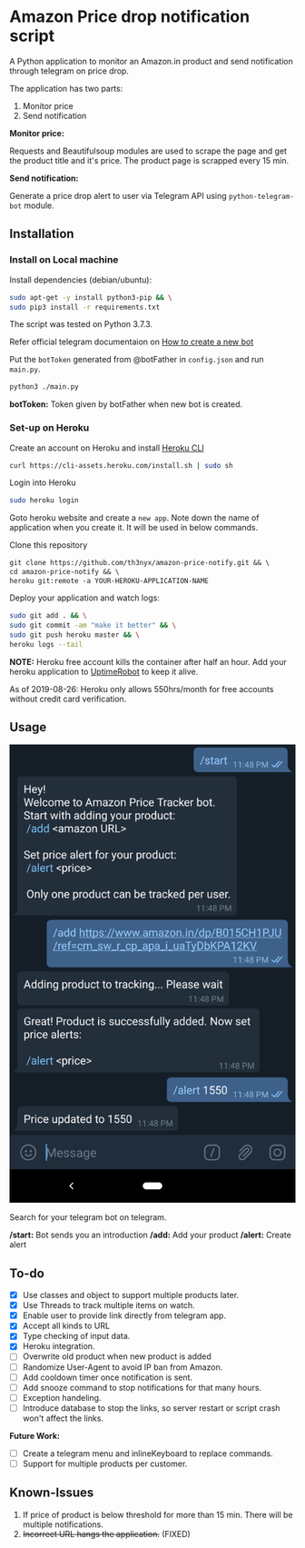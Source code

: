 # Amazon Price drop notification script

A Python application to monitor an Amazon.in product and send notification through telegram on price drop.

The application has two parts:

1. Monitor price
2. Send notification

**Monitor price:**

Requests and Beautifulsoup modules are used to scrape the page and get the product title and it's price. The product page is scrapped every 15 min.

**Send notification:**

Generate a price drop alert to user via Telegram API using `python-telegram-bot` module.

## Installation

### Install on Local machine

Install dependencies (debian/ubuntu):

```bash
sudo apt-get -y install python3-pip && \
sudo pip3 install -r requirements.txt
```

The script was tested on Python 3.7.3.

Refer official telegram documentaion on [How to create a new bot](https://core.telegram.org/bots#creating-a-new-bot)

Put the `botToken` generated from @botFather in `config.json` and run `main.py`.

```bash
python3 ./main.py
```

**botToken:** Token given by botFather when new bot is created. 

### Set-up on Heroku

Create an account on Heroku and install [Heroku CLI](https://devcenter.heroku.com/articles/heroku-cli)

```bash
curl https://cli-assets.heroku.com/install.sh | sudo sh
```

Login into Heroku

```bash
sudo heroku login
```

Goto heroku website and create a `new app`. Note down the name of application when you create it. It will be used in below commands.

Clone this repository
```
git clone https://github.com/th3nyx/amazon-price-notify.git && \
cd amazon-price-notify && \
heroku git:remote -a YOUR-HEROKU-APPLICATION-NAME
```

Deploy your application and watch logs:

```bash
sudo git add . && \
sudo git commit -am "make it better" && \
sudo git push heroku master && \
heroku logs --tail
```

**NOTE:** Heroku free account kills the container after half an hour. Add your heroku application to [UptimeRobot](https://uptimerobot.com/) to keep it alive.  

As of 2019-08-26: Heroku only allows 550hrs/month for free accounts without credit card verification.

## Usage

![telegram bot screenshot](/docs/resources/telegram-ss.png)

Search for your telegram bot on telegram.

**/start:** Bot sends you an introduction
**/add:** Add your product
**/alert:** Create alert

## To-do

- [x] Use classes and object to support multiple products later.
- [x] Use Threads to track multiple items on watch.
- [x] Enable user to provide link directly from telegram app.
- [x] Accept all kinds to URL
- [x] Type checking of input data.
- [x] Heroku integration.
- [ ] Overwrite old product when new product is added
- [ ] Randomize User-Agent to avoid IP ban from Amazon.
- [ ] Add cooldown timer once notification is sent.
- [ ] Add snooze command to stop notifications for that many hours.
- [ ] Exception handeling.
- [ ] Introduce database to stop the links, so server restart or script crash won't affect the links.

**Future Work:**

- [ ] Create a telegram menu and inlineKeyboard to replace commands.
- [ ] Support for multiple products per customer.

## Known-Issues

1. If price of product is below threshold for more than 15 min. There will be multiple notifications.
2. ~~Incorrect URL hangs the application.~~ (FIXED)
